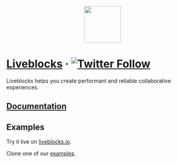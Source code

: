 <p align="center">
  <a href="https://liveblocks.io">
    <img src="https://liveblocks.io/icon-192x192.png" height="96">
  </a>
</p>

# [Liveblocks](https://liveblocks.io) · [![Twitter Follow](https://shields.io/twitter/follow/liveblocks?label=Follow)](https://twitter.com/liveblocks)

Liveblocks helps you create performant and reliable collaborative experiences.

## [Documentation](https://liveblocks.io/docs)

## Examples

Try it live on [liveblocks.io](https://liveblocks.io/examples).

Clone one of our [examples](https://github.com/liveblocks/liveblocks/tree/main/examples).
